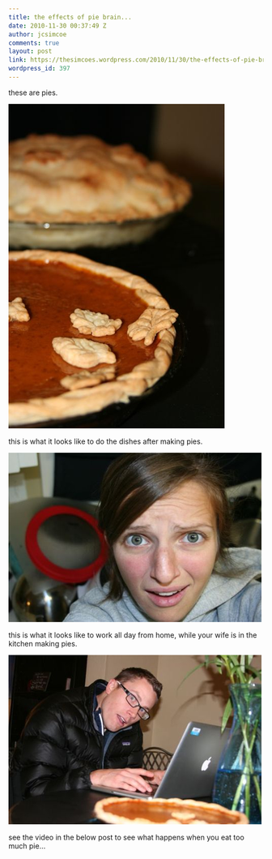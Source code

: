 ```yaml
---
title: the effects of pie brain...
date: 2010-11-30 00:37:49 Z
author: jcsimcoe
comments: true
layout: post
link: https://thesimcoes.wordpress.com/2010/11/30/the-effects-of-pie-brain/
wordpress_id: 397
---
```


these are pies.




![](/public/assets/tumblr_lcntjjoAZ51qb8l8q.jpg)




this is what it looks like to do the dishes after making pies.




![](/public/assets/tumblr_lcntk32sxU1qb8l8q.jpg)




this is what it looks like to work all day from home, while your wife is in the kitchen making pies.




![](/public/assets/tumblr_lcntlklKbL1qb8l8q.jpg)




see the video in the below post to see what happens when you eat too much pie…
